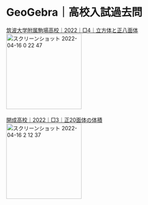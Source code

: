 # GeoGebra｜高校入試過去問<br>
[筑波大学附属駒場高校｜2022｜□4｜立方体と正八面体](https://www.geogebra.org/m/dtpzgfh2 "筑波大学附属駒場高校｜2022｜□4｜立方体と正八面体")<br>
<img width="200" alt="スクリーンショット 2022-04-16 0 22 47" src="https://user-images.githubusercontent.com/91401771/163595565-2aa75489-4f10-4807-86bc-bce6a56e85eb.png">　<br>

[開成高校｜2022｜□3｜正20面体の体積](https://www.geogebra.org/m/exkd6esf "開成高校｜2022｜□3｜正20面体の体積")<br>
<img width="200" alt="スクリーンショット 2022-04-16 2 12 37" src="https://user-images.githubusercontent.com/91401771/163606029-0d48b7aa-c6cb-46b4-b6a6-d1ac924ae095.png"> <br>
